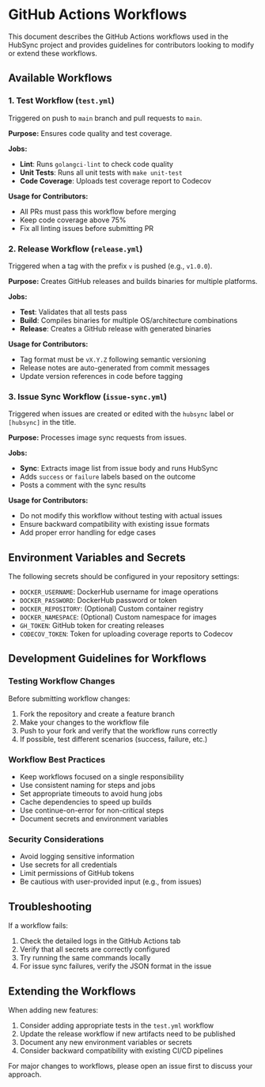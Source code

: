 # GitHub Actions Workflows

This document describes the GitHub Actions workflows used in the HubSync project and provides guidelines for contributors looking to modify or extend these workflows.

## Available Workflows

### 1. Test Workflow (`test.yml`)

Triggered on push to `main` branch and pull requests to `main`.

**Purpose:** Ensures code quality and test coverage.

**Jobs:**
- **Lint**: Runs `golangci-lint` to check code quality
- **Unit Tests**: Runs all unit tests with `make unit-test`
- **Code Coverage**: Uploads test coverage report to Codecov

**Usage for Contributors:**
- All PRs must pass this workflow before merging
- Keep code coverage above 75%
- Fix all linting issues before submitting PR

### 2. Release Workflow (`release.yml`)

Triggered when a tag with the prefix `v` is pushed (e.g., `v1.0.0`).

**Purpose:** Creates GitHub releases and builds binaries for multiple platforms.

**Jobs:**
- **Test**: Validates that all tests pass
- **Build**: Compiles binaries for multiple OS/architecture combinations
- **Release**: Creates a GitHub release with generated binaries

**Usage for Contributors:**
- Tag format must be `vX.Y.Z` following semantic versioning
- Release notes are auto-generated from commit messages
- Update version references in code before tagging

### 3. Issue Sync Workflow (`issue-sync.yml`)

Triggered when issues are created or edited with the `hubsync` label or `[hubsync]` in the title.

**Purpose:** Processes image sync requests from issues.

**Jobs:**
- **Sync**: Extracts image list from issue body and runs HubSync
- Adds `success` or `failure` labels based on the outcome
- Posts a comment with the sync results

**Usage for Contributors:**
- Do not modify this workflow without testing with actual issues
- Ensure backward compatibility with existing issue formats
- Add proper error handling for edge cases

## Environment Variables and Secrets

The following secrets should be configured in your repository settings:

- `DOCKER_USERNAME`: DockerHub username for image operations
- `DOCKER_PASSWORD`: DockerHub password or token
- `DOCKER_REPOSITORY`: (Optional) Custom container registry
- `DOCKER_NAMESPACE`: (Optional) Custom namespace for images
- `GH_TOKEN`: GitHub token for creating releases
- `CODECOV_TOKEN`: Token for uploading coverage reports to Codecov

## Development Guidelines for Workflows

### Testing Workflow Changes

Before submitting workflow changes:

1. Fork the repository and create a feature branch
2. Make your changes to the workflow file
3. Push to your fork and verify that the workflow runs correctly
4. If possible, test different scenarios (success, failure, etc.)

### Workflow Best Practices

- Keep workflows focused on a single responsibility
- Use consistent naming for steps and jobs
- Set appropriate timeouts to avoid hung jobs
- Cache dependencies to speed up builds
- Use continue-on-error for non-critical steps
- Document secrets and environment variables

### Security Considerations

- Avoid logging sensitive information
- Use secrets for all credentials
- Limit permissions of GitHub tokens
- Be cautious with user-provided input (e.g., from issues)

## Troubleshooting

If a workflow fails:

1. Check the detailed logs in the GitHub Actions tab
2. Verify that all secrets are correctly configured
3. Try running the same commands locally
4. For issue sync failures, verify the JSON format in the issue

## Extending the Workflows

When adding new features:

1. Consider adding appropriate tests in the `test.yml` workflow
2. Update the release workflow if new artifacts need to be published
3. Document any new environment variables or secrets
4. Consider backward compatibility with existing CI/CD pipelines

For major changes to workflows, please open an issue first to discuss your approach.